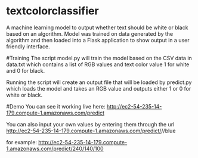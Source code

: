 # textcolorclassifier
A machine learning model to output whether text should be white or black based on an algorithm. Model was trained on data generated by the algorithm and then loaded into a Flask application to show output in a user friendly interface.

#Training
The script model.py will train the model based on the CSV data in data.txt which contains a list of RGB values and text color value 1 for white and 0 for black.

Running the script will create an output file that will be loaded by predict.py which loads the model and takes an RGB value and outputs either 1 or 0 for white or black.

#Demo
You can see it working live here:
http://ec2-54-235-14-179.compute-1.amazonaws.com/predict

You can also input your own values by entering them through the url
http://ec2-54-235-14-179.compute-1.amazonaws.com/predict/<red>/<green>/blue

for example:
http://ec2-54-235-14-179.compute-1.amazonaws.com/predict/240/140/100
